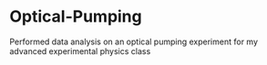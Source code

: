 # Optical-Pumping
Performed data analysis on an optical pumping experiment for my advanced experimental physics class
